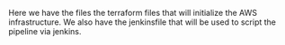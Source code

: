 Here we have the files the terraform files that will initialize the AWS infrastructure. We also have the jenkinsfile that will be used to script the pipeline via jenkins.
